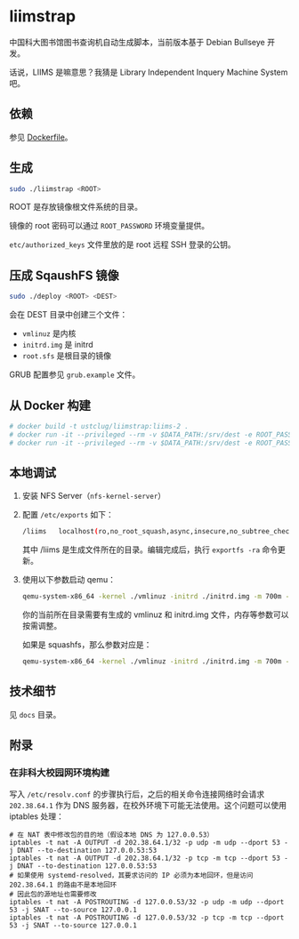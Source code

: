 # liimstrap

中国科大图书馆图书查询机自动生成脚本，当前版本基于 Debian Bullseye 开发。

话说，LIIMS 是嘛意思？我猜是 Library Independent Inquery Machine System 吧。

## 依赖

参见 [Dockerfile](Dockerfile)。

## 生成

```sh
sudo ./liimstrap <ROOT>
```

ROOT 是存放镜像根文件系统的目录。

镜像的 root 密码可以通过 `ROOT_PASSWORD` 环境变量提供。

`etc/authorized_keys` 文件里放的是 root 远程 SSH 登录的公钥。

## 压成 SqaushFS 镜像

```sh
sudo ./deploy <ROOT> <DEST>
```

会在 DEST 目录中创建三个文件：

- `vmlinuz` 是内核
- `initrd.img` 是 initrd
- `root.sfs` 是根目录的镜像

GRUB 配置参见 `grub.example` 文件。

## 从 Docker 构建

```sh
# docker build -t ustclug/liimstrap:liims-2 .
# docker run -it --privileged --rm -v $DATA_PATH:/srv/dest -e ROOT_PASSWORD=test ustclug/liimstrap:liims-2  # 此命令创建 rootfs 内容
# docker run -it --privileged --rm -v $DATA_PATH:/srv/dest -e ROOT_PASSWORD=test -e SQUASHFS=true ustclug/liimstrap:liims-2  # 此命令创建 rootfs 内容并打包为 squashfs
```

## 本地调试

1. 安装 NFS Server（`nfs-kernel-server`）
2. 配置 `/etc/exports` 如下：

   ```sh
   /liims	localhost(ro,no_root_squash,async,insecure,no_subtree_check)
   ```

   其中 /liims 是生成文件所在的目录。编辑完成后，执行 `exportfs -ra` 命令更新。

3. 使用以下参数启动 qemu：

   ```sh
   qemu-system-x86_64 -kernel ./vmlinuz -initrd ./initrd.img -m 700m -machine accel=kvm -append "nfsroot=10.0.2.2:/liims ip=dhcp boot=nfs"
   ```

   你的当前所在目录需要有生成的 vmlinuz 和 initrd.img 文件，内存等参数可以按需调整。

   如果是 squashfs，那么参数对应是：

   ```sh
   qemu-system-x86_64 -kernel ./vmlinuz -initrd ./initrd.img -m 700m -machine accel=kvm -append "nfsroot=10.0.2.2:/liims ip=dhcp boot=nfs squashfs=root.sfs"
   ```

## 技术细节

见 `docs` 目录。

## 附录

### 在非科大校园网环境构建

写入 `/etc/resolv.conf` 的步骤执行后，之后的相关命令连接网络时会请求 `202.38.64.1` 作为 DNS 服务器，在校外环境下可能无法使用。这个问题可以使用 iptables 处理：

```
# 在 NAT 表中修改包的目的地（假设本地 DNS 为 127.0.0.53）
iptables -t nat -A OUTPUT -d 202.38.64.1/32 -p udp -m udp --dport 53 -j DNAT --to-destination 127.0.0.53:53
iptables -t nat -A OUTPUT -d 202.38.64.1/32 -p tcp -m tcp --dport 53 -j DNAT --to-destination 127.0.0.53:53
# 如果使用 systemd-resolved，其要求访问的 IP 必须为本地回环，但是访问 202.38.64.1 的路由不是本地回环
# 因此包的源地址也需要修改
iptables -t nat -A POSTROUTING -d 127.0.0.53/32 -p udp -m udp --dport 53 -j SNAT --to-source 127.0.0.1
iptables -t nat -A POSTROUTING -d 127.0.0.53/32 -p tcp -m tcp --dport 53 -j SNAT --to-source 127.0.0.1
```
